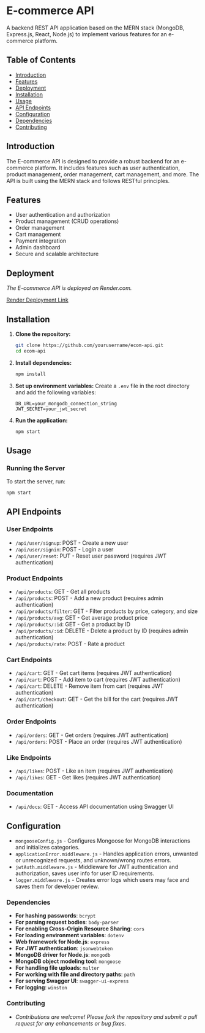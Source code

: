 # E-commerce API

A backend REST API application based on the MERN stack (MongoDB, Express.js, React, Node.js) to implement various features for an e-commerce platform.

## Table of Contents
- [Introduction](#introduction)
- [Features](#features)
- [Deployment](#deployment)
- [Installation](#installation)
- [Usage](#usage)
- [API Endpoints](#api-endpoints)
- [Configuration](#configuration)
- [Dependencies](#dependencies)
- [Contributing](#contributing)

## Introduction
The E-commerce API is designed to provide a robust backend for an e-commerce platform. It includes features such as user authentication, product management, order management, cart management, and more. The API is built using the MERN stack and follows RESTful principles.

## Features
- User authentication and authorization
- Product management (CRUD operations)
- Order management
- Cart management
- Payment integration
- Admin dashboard
- Secure and scalable architecture

## Deployment
*The E-commerce API is deployed on Render.com.*

[Render Deployment Link](https://render.com)

## Installation

1. **Clone the repository:**
    ```bash
    git clone https://github.com/yourusername/ecom-api.git
    cd ecom-api
    ```

2. **Install dependencies:**
    ```bash
    npm install
    ```

3. **Set up environment variables:**
    Create a `.env` file in the root directory and add the following variables:
    ```env
    DB_URL=your_mongodb_connection_string
    JWT_SECRET=your_jwt_secret
    ```

4. **Run the application:**
    ```bash
    npm start
    ```


## Usage
### Running the Server
To start the server, run:
```bash
npm start
```

## API Endpoints

### User Endpoints
* `/api/user/signup`: POST - Create a new user
* `/api/user/signin`: POST - Login a user
* `/api/user/reset`: PUT - Reset user password (requires JWT authentication)

### Product Endpoints
* `/api/products`: GET - Get all products
* `/api/products`: POST - Add a new product (requires admin authentication)
* `/api/products/filter`: GET - Filter products by price, category, and size
* `/api/products/avg`: GET - Get average product price
* `/api/products/:id`: GET - Get a product by ID
* `/api/products/:id`: DELETE - Delete a product by ID (requires admin authentication)
* `/api/products/rate`: POST - Rate a product

### Cart Endpoints
* `/api/cart`: GET - Get cart items (requires JWT authentication)
* `/api/cart`: POST - Add item to cart (requires JWT authentication)
* `/api/cart`: DELETE - Remove item from cart (requires JWT authentication)
* `/api/cart/checkout`: GET - Get the bill for the cart (requires JWT authentication)

### Order Endpoints
* `/api/orders`: GET - Get orders (requires JWT authentication)
* `/api/orders`: POST - Place an order (requires JWT authentication)

### Like Endpoints
* `/api/likes`: POST - Like an item (requires JWT authentication)
* `/api/likes`: GET - Get likes (requires JWT authentication)

### Documentation
* `/api/docs`: GET - Access API documentation using Swagger UI


## Configuration
* `mongooseConfig.js` - Configures Mongoose for MongoDB interactions and initializes categories.
* `applicationError.middleware.js` - Handles application errors, unwanted or unrecognized requests, and unknown/wrong routes errors.
* `jwtAuth.middleware.js` - Middleware for JWT authentication and authorization, saves user info for user ID requirements.
* `logger.middleware.js` - Creates error logs which users may face and saves them for developer review.


### Dependencies
* **For hashing passwords**: `bcrypt`
* **For parsing request bodies**: `body-parser`
* **For enabling Cross-Origin Resource Sharing**: `cors`
* **For loading environment variables**: `dotenv`
* **Web framework for Node.js**: `express`
* **For JWT authentication**: `jsonwebtoken`
* **MongoDB driver for Node.js**: `mongodb`
* **MongoDB object modeling tool**: `mongoose`
* **For handling file uploads**: `multer`
* **For working with file and directory paths**: `path`
* **For serving Swagger UI**: `swagger-ui-express`
* **For logging**: `winston`


### Contributing
* *Contributions are welcome! Please fork the repository and submit a pull request for any enhancements or bug fixes.*
